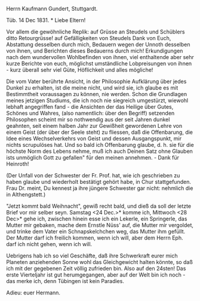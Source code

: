 Herrn Kaufmann Gundert, Stuttgardt.

 Tüb. 14 Dec 1831. <Mittwoch>*
Liebe Eltern!

Vor allem die gewöhnliche Replik: auf Grüsse an Steudels und Schüblers ditto Retourgrüsse! auf Gefälligkeiten von Steudels Dank von Euch, Abstattung desselben durch mich, Bedauern wegen der Unnoth desselben von ihnen, und Berichten dieses Bedauerns durch mich! Erkundigungen nach dem wundervollen Wohlbefinden von ihnen, viel enthaltende aber sehr kurze Berichte von euch, möglichst umständliche Lobpreisungen von ihnen - kurz überall sehr viel Güte, Höflichkeit und alles mögliche!

Die vom Vater berührte Ansicht, in der Philosophie Aufklärung über jedes Dunkel zu erhalten, ist die meine nicht, und wird sie, ich glaube es mit Bestimmtheit voraussagen zu können, nie werden. Schon die Grundlagen meines jetzigen Studiums, die ich noch nie siegreich umgestürzt, wiewohl lebhaft angegriffen fand - die Ansichten der das Heilige über Gutes, Schönes und Wahres, (also namentlich: über den Begriff) setzenden Philosophen scheint mir so nothwendig aus der seit Jahren dunkel geahnten, seit einem halben Jahr zur Gewißheit gewordenen Lehre von einem Geist (der über der Seele steht) zu fliessen, daß die Offenbarung, die Idee eines Wechselverkehrs von Geist und dessen Ausgangspunkt, mir nichts scrupulöses hat. Und so bald ich Offenbarung glaube, d. h. sie für die höchste Norm des Lebens nehme, muß ich auch Deinen Satz ohne Glauben ists unmöglich Gott zu gefallen" für den meinen annehmen. - Dank für Heinroth!

(Der Unfall von der Schwester der Fr. Prof. hat, wie ich geschrieben zu haben glaube und wiederholt bestätigt gehört habe, in Chur stattgefunden. Frau Dr. meint, Du kennest ja ihre jüngere Schwester gar nicht: nehmlich die in Althengstett.)

"Jetzt kommt bald Weihnacht", gewiß recht bald, und dieß da soll der letzte Brief vor mir selber seyn. Samstag <24 Dec.>* komme ich, Mittwoch <28 Dec>* gehe ich, zwischen hinein esse ich ein Lekerle, ein Springerle, das Mutter mir gebaken, mache dem Ernstle Nüss' auf, die Mutter mir vergoldet, und trinke dem Vater ein Schnapskelchchen weg, das Mutter ihm gefüllt. Der Mutter darf ich freilich kommen, wenn ich will, aber dem Herrn Eph. darf ich nicht gehen, wenn ich will.

Uebrigens hab ich so viel Geschäfte, daß ihre Schwerkraft eurer mich Planeten anziehenden Sonne wohl das Gleichgewicht halten könnte, so daß ich mit der gegebenen Zeit völlig zufrieden bin. Also auf den 24sten! 
Das erste Vierteljahr ist gut herumgegangen, aber auf der Welt bin ich noch - das merke ich, denn Tübingen ist kein Paradies.

 Adieu: euer Hermann.
